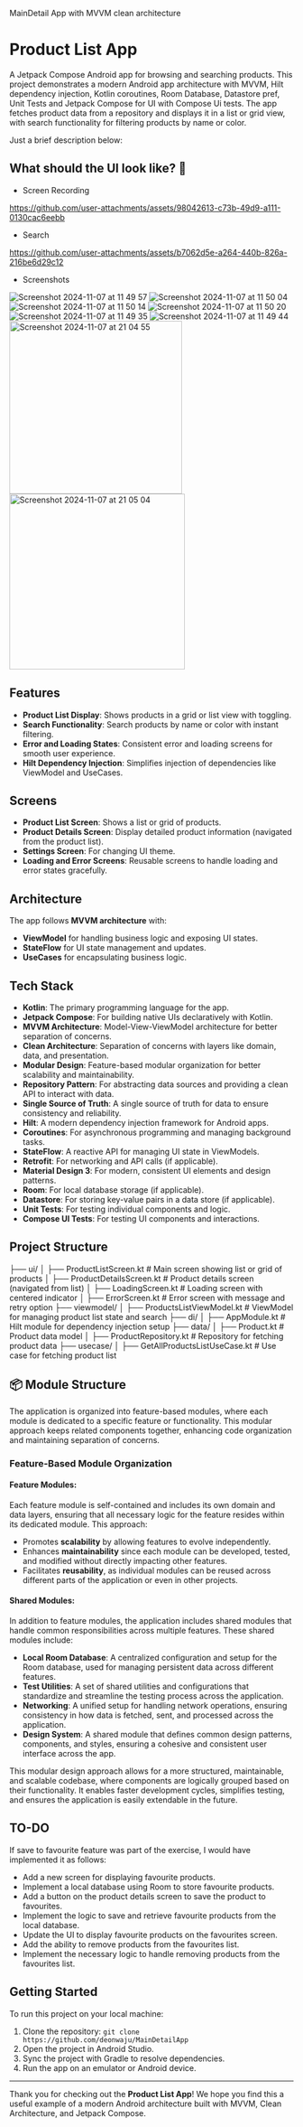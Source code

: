 MainDetail App with MVVM clean architecture

# Product List App

A Jetpack Compose Android app for browsing and searching products. This project demonstrates a modern Android app 
architecture with MVVM, Hilt dependency injection, Kotlin coroutines, Room Database, Datastore pref, Unit Tests and Jetpack Compose 
for UI with Compose Ui tests. The app fetches product data from a repository and displays it in a list or grid view, 
with search functionality for filtering products by name or color.

Just a brief description below:

## What should the UI look like? 🎨

- Screen Recording
  
https://github.com/user-attachments/assets/98042613-c73b-49d9-a111-0130cac6eebb

- Search

https://github.com/user-attachments/assets/b7062d5e-a264-440b-826a-216be6d29c12

- Screenshots
  
![Screenshot 2024-11-07 at 11 49 57](https://github.com/user-attachments/assets/267b33ab-3a6b-4213-92c2-4f47ec92dfd8) ![Screenshot 2024-11-07 at 11 50 04](https://github.com/user-attachments/assets/f9e8eadb-b31a-467a-83df-ec918551d028) ![Screenshot 2024-11-07 at 11 50 14](https://github.com/user-attachments/assets/8b11a8d6-09b1-4c52-a759-b4b56bbf9bd8) ![Screenshot 2024-11-07 at 11 50 20](https://github.com/user-attachments/assets/a0014e7d-334d-494a-bd28-174c8bec8282) ![Screenshot 2024-11-07 at 11 49 35](https://github.com/user-attachments/assets/e1df159f-e9af-4ae3-a43f-9f86da3361f0) ![Screenshot 2024-11-07 at 11 49 44](https://github.com/user-attachments/assets/675e7f67-898a-408b-bfa5-854010e538e8) <img width="306" alt="Screenshot 2024-11-07 at 21 04 55" src="https://github.com/user-attachments/assets/95543038-905f-4ff2-86a9-c8f6db1d4ce2"> <img width="311" alt="Screenshot 2024-11-07 at 21 05 04" src="https://github.com/user-attachments/assets/2536eb8d-17d8-42d1-adc5-700f679dc570">

## Features

- **Product List Display**: Shows products in a grid or list view with toggling.
- **Search Functionality**: Search products by name or color with instant filtering.
- **Error and Loading States**: Consistent error and loading screens for smooth user experience.
- **Hilt Dependency Injection**: Simplifies injection of dependencies like ViewModel and UseCases.

## Screens

- **Product List Screen**: Shows a list or grid of products.
- **Product Details Screen**: Display detailed product information (navigated from the product list).
- **Settings Screen**: For changing UI theme.
- **Loading and Error Screens**: Reusable screens to handle loading and error states gracefully.

## Architecture

The app follows **MVVM architecture** with:
- **ViewModel** for handling business logic and exposing UI states.
- **StateFlow** for UI state management and updates.
- **UseCases** for encapsulating business logic.

## Tech Stack

- **Kotlin**: The primary programming language for the app.
- **Jetpack Compose**: For building native UIs declaratively with Kotlin.
- **MVVM Architecture**: Model-View-ViewModel architecture for better separation of concerns.
- **Clean Architecture**: Separation of concerns with layers like domain, data, and presentation.
- **Modular Design**: Feature-based modular organization for better scalability and maintainability.
- **Repository Pattern**: For abstracting data sources and providing a clean API to interact with data.
- **Single Source of Truth**: A single source of truth for data to ensure consistency and reliability.
- **Hilt**: A modern dependency injection framework for Android apps.
- **Coroutines**: For asynchronous programming and managing background tasks.
- **StateFlow**: A reactive API for managing UI state in ViewModels.
- **Retrofit**: For networking and API calls (if applicable).
- **Material Design 3**: For modern, consistent UI elements and design patterns.
- **Room**: For local database storage (if applicable).
- **Datastore**: For storing key-value pairs in a data store (if applicable).
- **Unit Tests**: For testing individual components and logic.
- **Compose UI Tests**: For testing UI components and interactions.

## Project Structure

├── ui/ │ ├── ProductListScreen.kt # Main screen showing list or grid of products │ ├── ProductDetailsScreen.kt # Product details screen (navigated from list) │ ├── LoadingScreen.kt # Loading screen with centered indicator │ ├── ErrorScreen.kt # Error screen with message and retry option ├── viewmodel/ │ ├── ProductsListViewModel.kt # ViewModel for managing product list state and search ├── di/ │ ├── AppModule.kt # Hilt module for dependency injection setup ├── data/ │ ├── Product.kt # Product data model │ ├── ProductRepository.kt # Repository for fetching product data ├── usecase/ │ ├── GetAllProductsListUseCase.kt # Use case for fetching product list

## 📦 Module Structure

The application is organized into feature-based modules, where each module is dedicated to a specific feature or functionality. This modular approach keeps related components together, enhancing code organization and maintaining separation of concerns.

### Feature-Based Module Organization

#### Feature Modules:
Each feature module is self-contained and includes its own domain and data layers, ensuring that all necessary logic for the feature resides within its dedicated module. This approach:

- Promotes **scalability** by allowing features to evolve independently.
- Enhances **maintainability** since each module can be developed, tested, and modified without directly impacting other features.
- Facilitates **reusability**, as individual modules can be reused across different parts of the application or even in other projects.

#### Shared Modules:
In addition to feature modules, the application includes shared modules that handle common responsibilities across multiple features. These shared modules include:

- **Local Room Database**: A centralized configuration and setup for the Room database, used for managing persistent data across different features.
- **Test Utilities**: A set of shared utilities and configurations that standardize and streamline the testing process across the application.
- **Networking**: A unified setup for handling network operations, ensuring consistency in how data is fetched, sent, and processed across the application.
- **Design System**: A shared module that defines common design patterns, components, and styles, ensuring a cohesive and consistent user interface across the app.

This modular design approach allows for a more structured, maintainable, and scalable codebase, where components are logically grouped based on their functionality. It enables faster development cycles, simplifies testing, and ensures the application is easily extendable in the future.

## TO-DO
If save to favourite feature was part of the exercise, I would have implemented it as follows:
- Add a new screen for displaying favourite products.
- Implement a local database using Room to store favourite products.
- Add a button on the product details screen to save the product to favourites.
- Implement the logic to save and retrieve favourite products from the local database.
- Update the UI to display favourite products on the favourites screen.
- Add the ability to remove products from the favourites list.
- Implement the necessary logic to handle removing products from the favourites list.

## Getting Started

To run this project on your local machine:

1. Clone the repository: `git clone https://github.com/deonwaju/MainDetailApp`
2. Open the project in Android Studio.
3. Sync the project with Gradle to resolve dependencies.
4. Run the app on an emulator or Android device.

---

Thank you for checking out the **Product List App**! We hope you find this a useful example of a modern Android architecture built with MVVM, Clean Architecture, and Jetpack Compose.






